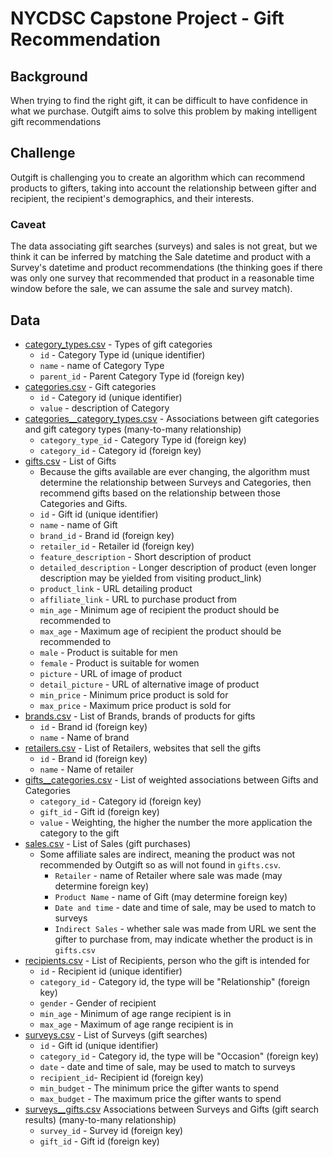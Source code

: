 # NYCDSC Capstone Project - Gift Recommendation

## Background

When trying to find the right gift, it can be difficult to have confidence in what we purchase. Outgift aims to solve this problem by making intelligent gift recommendations

## Challenge

Outgift is challenging you to create an algorithm which can recommend products to gifters, taking into account the relationship between gifter and recipient, the recipient's demographics, and their interests.

### Caveat

The data associating gift searches (surveys) and sales is not great, but we think it can be inferred by matching the Sale datetime and product with a Survey's datetime and product recommendations (the thinking goes if there was only one survey that recommended that product in a reasonable time window before the sale, we can assume the sale and survey match).

## Data

- [category_types.csv](//github.com/outgift/gift_recommendation/blob/master/data/category_types.csv) - Types of gift categories
  - `id` - Category Type id (unique identifier)
  - `name` - name of Category Type
  - `parent_id` - Parent Category Type id (foreign key)
- [categories.csv](//github.com/outgift/gift_recommendation/blob/master/data/categories.csv) - Gift categories
  - `id` - Category id (unique identifier)
  - `value` - description of Category
- [categories\_\_category_types.csv](//github.com/outgift/gift_recommendation/blob/master/data/categories__category_types.csv) - Associations between gift categories and gift category types (many-to-many relationship)
  - `category_type_id` - Category Type id (foreign key)
  - `category_id` - Category id (foreign key)
- [gifts.csv](//github.com/outgift/gift_recommendation/blob/master/data/gifts.csv) - List of Gifts
  - Because the gifts available are ever changing, the algorithm must determine the relationship between Surveys and Categories, then recommend gifts based on the relationship between those Categories and Gifts.
  - `id` - Gift id (unique identifier)
  - `name` - name of Gift
  - `brand_id` - Brand id (foreign key)
  - `retailer_id` - Retailer id (foreign key)
  - `feature_description` - Short description of product
  - `detailed_description` - Longer description of product (even longer description may be yielded from visiting product_link)
  - `product_link` - URL detailing product
  - `affiliate_link` - URL to purchase product from
  - `min_age` - Minimum age of recipient the product should be recommended to
  - `max_age` - Maximum age of recipient the product should be recommended to
  - `male` - Product is suitable for men
  - `female` - Product is suitable for women
  - `picture` - URL of image of product
  - `detail_picture` - URL of alternative image of product
  - `min_price` - Minimum price product is sold for
  - `max_price` - Maximum price product is sold for
- [brands.csv](//github.com/outgift/gift_recommendation/blob/master/data/brands.csv) - List of Brands, brands of products for gifts
  - `id` - Brand id (foreign key)
  - `name` - Name of brand
- [retailers.csv](//github.com/outgift/gift_recommendation/blob/master/data/retailers.csv) - List of Retailers, websites that sell the gifts
  - `id` - Brand id (foreign key)
  - `name` - Name of retailer
- [gifts\_\_categories.csv](//github.com/outgift/gift_recommendation/blob/master/data/gifts__categories.csv) - List of weighted associations between Gifts and Categories
  - `category_id` - Category id (foreign key)
  - `gift_id` - Gift id (foreign key)
  - `value` - Weighting, the higher the number the more application the category to the gift
- [sales.csv](//github.com/outgift/gift_recommendation/blob/master/data/sales.csv) - List of Sales (gift purchases)
  - Some affiliate sales are indirect, meaning the product was not recommended by Outgift so as will not found in `gifts.csv`.
    - `Retailer` - name of Retailer where sale was made (may determine foreign key)
    - `Product Name` - name of Gift (may determine foreign key)
    - `Date and time` - date and time of sale, may be used to match to surveys
    - `Indirect Sales` - whether sale was made from URL we sent the gifter to purchase from, may indicate whether the product is in `gifts.csv`
- [recipients.csv](//github.com/outgift/gift_recommendation/blob/master/data/recipients.csv) - List of Recipients, person who the gift is intended for
  - `id` - Recipient id (unique identifier)
  - `category_id` - Category id, the type will be "Relationship" (foreign key)
  - `gender` - Gender of recipient
  - `min_age` - Minimum of age range recipient is in
  - `max_age` - Maximum of age range recipient is in
- [surveys.csv](//github.com/outgift/gift_recommendation/blob/master/data/surveys.csv) - List of Surveys (gift searches)
  - `id` - Gift id (unique identifier)
  - `category_id` - Category id, the type will be "Occasion" (foreign key)
  - `date` - date and time of sale, may be used to match to surveys
  - `recipient_id`- Recipient id (foreign key)
  - `min_budget` - The minimum price the gifter wants to spend
  - `max_budget` - The maximum price the gifter wants to spend
- [surveys\_\_gifts.csv](//github.com/outgift/gift_recommendation/blob/master/data/surveys__gifts.csv) Associations between Surveys and Gifts (gift search results) (many-to-many relationship)
  - `survey_id` - Survey id (foreign key)
  - `gift_id` - Gift id (foreign key)
